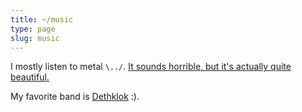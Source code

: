```yaml
---
title: ~/music
type: page
slug: music
---
```


I mostly listen to metal `\../`. [It sounds horrible, but it's actually quite beautiful.](https://www.youtube.com/watch?v=xRoSL0kdQFk)

My favorite band is [Dethklok](https://en.wikipedia.org/wiki/Dethklok) :).

<!-- U+1F918 -->

<!-- 🤘 -->

<!-- &#9760; -->
